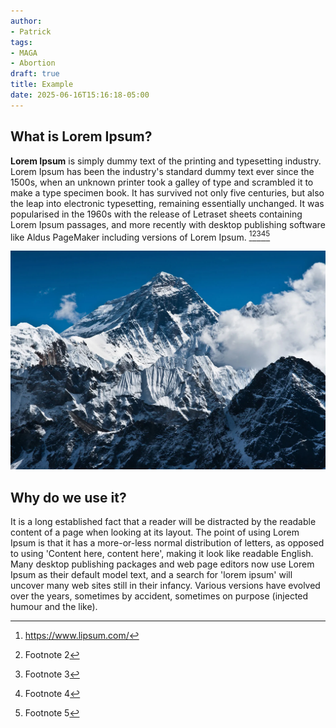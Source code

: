 ```yaml
---
author:
- Patrick
tags:
- MAGA
- Abortion
draft: true
title: Example
date: 2025-06-16T15:16:18-05:00
---
```


## What is Lorem Ipsum?

**Lorem Ipsum** is simply dummy text of the printing and typesetting industry. Lorem Ipsum has been the industry's standard dummy text ever since the 1500s, when an unknown printer took a galley of type and scrambled it to make a type specimen book. It has survived not only five centuries, but also the leap into electronic typesetting, remaining essentially unchanged. It was popularised in the 1960s with the release of Letraset sheets containing Lorem Ipsum passages, and more recently with desktop publishing software like Aldus PageMaker including versions of Lorem Ipsum. [^1][^2][^3][^4][^5]

![Pasted image 20250616154930.png](../images/Pasted%20image%2020250616154930.png)

## Why do we use it?

It is a long established fact that a reader will be distracted by the readable content of a page when looking at its layout. The point of using Lorem Ipsum is that it has a more-or-less normal distribution of letters, as opposed to using 'Content here, content here', making it look like readable English. Many desktop publishing packages and web page editors now use Lorem Ipsum as their default model text, and a search for 'lorem ipsum' will uncover many web sites still in their infancy. Various versions have evolved over the years, sometimes by accident, sometimes on purpose (injected humour and the like).

[^1]: https://www.lipsum.com/

[^2]: Footnote 2

[^3]: Footnote 3

[^4]: Footnote 4

[^5]: Footnote 5
